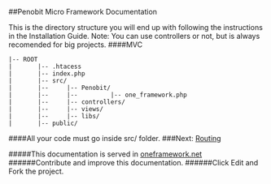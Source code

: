 ##Penobit Micro Framework Documentation

This is the directory structure you will end up with following the instructions in the Installation Guide.
Note: You can use controllers or not, but is always recomended for big projects.
####MVC

    |-- ROOT
    |       |-- .htacess
    |       |-- index.php
    |       |-- src/
    |       |--     |-- Penobit/ 
    |       |--     |--         |-- one_framework.php
    |       |--     |-- controllers/    
    |       |--     |-- views/
    |       |--     |-- libs/
    |       |-- public/

####All your code must go inside src/ folder.
###Next: [Routing ](https://github.com/juliomatcom/one-php-microframework/blob/master/docs/routing.md "Start with routings")

#####This documentation is served in [oneframework.net ](http://oneframework.net/docs/ "More documentation of the One Framework")
######Contribute and improve this documentation.
######Click Edit and Fork the project.